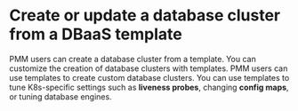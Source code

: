 # Create or update a database cluster from a DBaaS template

PMM users can create a database cluster from a template. You can customize the creation of database clusters with templates. PMM users can use templates to create custom database clusters. You can use templates to tune K8s-specific settings such as **liveness probes**, changing **config maps**, or tuning database engines. 


